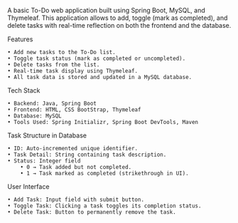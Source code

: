 A basic To-Do web application built using Spring Boot, MySQL, and Thymeleaf. This application allows to add, toggle (mark as completed), and delete tasks with real-time reflection on both the frontend and the database.

Features

    • Add new tasks to the To-Do list.
    • Toggle task status (mark as completed or uncompleted).
    • Delete tasks from the list.
    • Real-time task display using Thymeleaf.
    • All task data is stored and updated in a MySQL database.

Tech Stack

    • Backend: Java, Spring Boot
    • Frontend: HTML, CSS BootStrap, Thymeleaf
    • Database: MySQL
    • Tools Used: Spring Initializr, Spring Boot DevTools, Maven

Task Structure in Database

    • ID: Auto-incremented unique identifier.
    • Task Detail: String containing task description.
    • Status: Integer field
        • 0 → Task added but not completed.
        • 1 → Task marked as completed (strikethrough in UI).

User Interface

    • Add Task: Input field with submit button.
    • Toggle Task: Clicking a task toggles its completion status.
    • Delete Task: Button to permanently remove the task.
